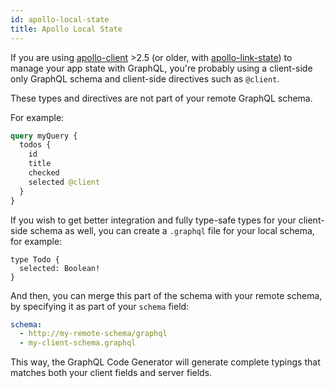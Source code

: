 ```yaml
---
id: apollo-local-state
title: Apollo Local State
---
```


If you are using [apollo-client](https://www.apollographql.com/docs/react/v2/data/local-state/) >2.5 (or older, with [apollo-link-state](https://www.apollographql.com/docs/link/links/state.html)) to manage your app state with GraphQL, you're probably using a client-side only GraphQL schema and client-side directives such as `@client`.

These types and directives are not part of your remote GraphQL schema.

For example:

```graphql
query myQuery {
  todos {
    id
    title
    checked
    selected @client
  }
}
```

If you wish to get better integration and fully type-safe types for your client-side schema as well, you can create a `.graphql` file for your local schema, for example:

```
type Todo {
  selected: Boolean!
}
```

And then, you can merge this part of the schema with your remote schema, by specifying it as part of your `schema` field:

```yml
schema:
  - http://my-remote-schema/graphql
  - my-client-schema.graphql
```

This way, the GraphQL Code Generator will generate complete typings that matches both your client fields and server fields.
